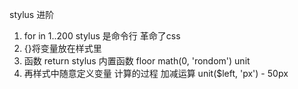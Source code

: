 stylus 进阶
1. for in 1..200
stylus 是命令行 革命了css
2. {}将变量放在样式里
3. 函数 return
stylus 内置函数
floor math(0, 'rondom')
unit
4. 再样式中随意定义变量 计算的过程
加减运算 unit($left, 'px') - 50px